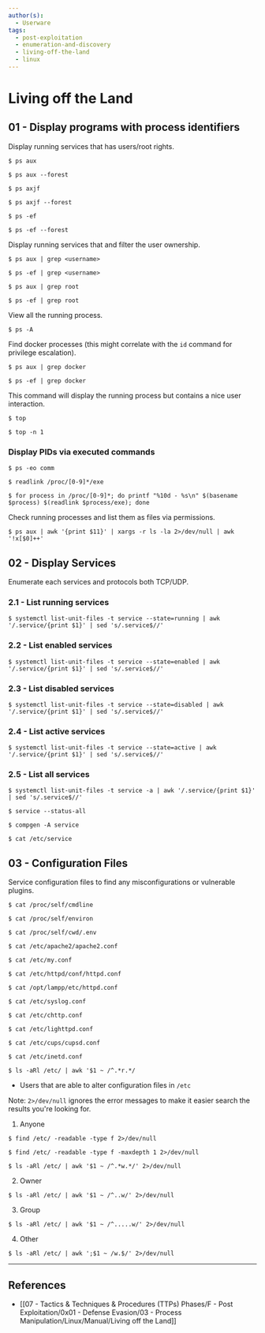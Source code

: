 ```yaml
---
author(s):
  - Userware
tags:
  - post-exploitation
  - enumeration-and-discovery
  - living-off-the-land
  - linux
---
```

# Living off the Land

## 01 - Display programs with process identifiers

Display running services that has users/root rights.

```
$ ps aux

$ ps aux --forest

$ ps axjf

$ ps axjf --forest

$ ps -ef

$ ps -ef --forest
```

Display running services that and filter the user ownership.

```
$ ps aux | grep <username>

$ ps -ef | grep <username>

$ ps aux | grep root

$ ps -ef | grep root
```

View all the running process.

```
$ ps -A
```

Find docker processes (this might correlate with the `id` command for privilege escalation).

```
$ ps aux | grep docker

$ ps -ef | grep docker
```

This command will display the running process but contains a nice user interaction.

```
$ top

$ top -n 1
```

### Display PIDs via executed commands

```
$ ps -eo comm

$ readlink /proc/[0-9]*/exe

$ for process in /proc/[0-9]*; do printf "%10d - %s\n" $(basename $process) $(readlink $process/exe); done
```

Check running processes and list them as files via permissions.

```
$ ps aux | awk '{print $11}' | xargs -r ls -la 2>/dev/null | awk '!x[$0]++'
```

## 02 - Display Services

Enumerate each services and protocols both TCP/UDP.

### 2.1 - List running services

```
$ systemctl list-unit-files -t service --state=running | awk '/.service/{print $1}' | sed 's/.service$//'
```

### 2.2 - List enabled services

```
$ systemctl list-unit-files -t service --state=enabled | awk '/.service/{print $1}' | sed 's/.service$//'
```

### 2.3 - List disabled services

```
$ systemctl list-unit-files -t service --state=disabled | awk '/.service/{print $1}' | sed 's/.service$//'
```

### 2.4 - List active services

```
$ systemctl list-unit-files -t service --state=active | awk '/.service/{print $1}' | sed 's/.service$//'
```

### 2.5 - List all services

```
$ systemctl list-unit-files -t service -a | awk '/.service/{print $1}' | sed 's/.service$//'

$ service --status-all

$ compgen -A service

$ cat /etc/service
```

## 03 - Configuration Files

Service configuration files to find any misconfigurations or vulnerable plugins.

```
$ cat /proc/self/cmdline

$ cat /proc/self/environ

$ cat /proc/self/cwd/.env

$ cat /etc/apache2/apache2.conf

$ cat /etc/my.conf

$ cat /etc/httpd/conf/httpd.conf

$ cat /opt/lampp/etc/httpd.conf

$ cat /etc/syslog.conf

$ cat /etc/chttp.conf

$ cat /etc/lighttpd.conf

$ cat /etc/cups/cupsd.conf

$ cat /etc/inetd.conf

$ ls -aRl /etc/ | awk '$1 ~ /^.*r.*/
```

- Users that are able to alter configuration files in `/etc`

Note: `2>/dev/null` ignores the error messages to make it easier search the results you're looking for.

1. Anyone

```
$ find /etc/ -readable -type f 2>/dev/null

$ find /etc/ -readable -type f -maxdepth 1 2>/dev/null

$ ls -aRl /etc/ | awk '$1 ~ /^.*w.*/' 2>/dev/null
```

2. Owner

```
$ ls -aRl /etc/ | awk '$1 ~ /^..w/' 2>/dev/null
```

3. Group

```
$ ls -aRl /etc/ | awk '$1 ~ /^.....w/' 2>/dev/null
```

4. Other

```
$ ls -aRl /etc/ | awk ';$1 ~ /w.$/' 2>/dev/null
```

---
## References

- [[07 - Tactics & Techniques & Procedures (TTPs) Phases/F - Post Exploitation/0x01 - Defense Evasion/03 - Process Manipulation/Linux/Manual/Living off the Land]]